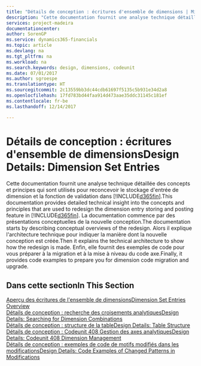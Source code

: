 ```yaml
---
title: "Détails de conception : écritures d'ensemble de dimensions | Microsoft Docs"
description: "Cette documentation fournit une analyse technique détaillée des concepts et principes qui sont utilisés pour reconcevoir la fonction de stockage et de validation d'écritures de dimension."
services: project-madeira
documentationcenter: 
author: SorenGP
ms.service: dynamics365-financials
ms.topic: article
ms.devlang: na
ms.tgt_pltfrm: na
ms.workload: na
ms.search.keywords: design, dimensions, codeunit
ms.date: 07/01/2017
ms.author: sgroespe
ms.translationtype: HT
ms.sourcegitcommit: 2c13559bb3dc44cdb61697f5135c5b931e34d2a8
ms.openlocfilehash: 17fd783bd44faa914d473aae35ddc31145c181ef
ms.contentlocale: fr-be
ms.lasthandoff: 12/14/2017

---
```

# <a name="design-details-dimension-set-entries"></a><span data-ttu-id="07bfe-103">Détails de conception : écritures d'ensemble de dimensions</span><span class="sxs-lookup"><span data-stu-id="07bfe-103">Design Details: Dimension Set Entries</span></span>
<span data-ttu-id="07bfe-104">Cette documentation fournit une analyse technique détaillée des concepts et principes qui sont utilisés pour reconcevoir le stockage d'entrée de dimension et la fonction de validation dans [!INCLUDE[d365fin](includes/d365fin_md.md)].</span><span class="sxs-lookup"><span data-stu-id="07bfe-104">This documentation provides detailed technical insight into the concepts and principles that are used to redesign the dimension entry storing and posting feature in [!INCLUDE[d365fin](includes/d365fin_md.md)].</span></span> <span data-ttu-id="07bfe-105">La documentation commence par des présentations conceptuelles de la nouvelle conception.</span><span class="sxs-lookup"><span data-stu-id="07bfe-105">The documentation starts by describing conceptual overviews of the redesign.</span></span> <span data-ttu-id="07bfe-106">Alors il explique l'architecture technique pour indiquer la manière dont la nouvelle conception est créée.</span><span class="sxs-lookup"><span data-stu-id="07bfe-106">Then it explains the technical architecture to show how the redesign is made.</span></span> <span data-ttu-id="07bfe-107">Enfin, elle fournit des exemples de code pour vous préparer à la migration et à la mise à niveau du code axe.</span><span class="sxs-lookup"><span data-stu-id="07bfe-107">Finally, it provides code examples to prepare you for dimension code migration and upgrade.</span></span>  

## <a name="in-this-section"></a><span data-ttu-id="07bfe-108">Dans cette section</span><span class="sxs-lookup"><span data-stu-id="07bfe-108">In This Section</span></span>  
[<span data-ttu-id="07bfe-109">Aperçu des écritures de l'ensemble de dimensions</span><span class="sxs-lookup"><span data-stu-id="07bfe-109">Dimension Set Entries Overview</span></span>](design-details-dimension-set-entries-overview.md)  
[<span data-ttu-id="07bfe-110">Détails de conception : recherche des croisements analytiques</span><span class="sxs-lookup"><span data-stu-id="07bfe-110">Design Details: Searching for Dimension Combinations</span></span>](design-details-searching-for-dimension-combinations.md)  
[<span data-ttu-id="07bfe-111">Détails de conception : structure de la table</span><span class="sxs-lookup"><span data-stu-id="07bfe-111">Design Details: Table Structure</span></span>](design-details-table-structure.md)  
[<span data-ttu-id="07bfe-112">Détails de conception : Codeunit 408 Gestion des axes analytiques</span><span class="sxs-lookup"><span data-stu-id="07bfe-112">Design Details: Codeunit 408 Dimension Management</span></span>](design-details-codeunit-408-dimension-management.md)  
[<span data-ttu-id="07bfe-113">Détails de conception : exemples de code de motifs modifiés dans les modifications</span><span class="sxs-lookup"><span data-stu-id="07bfe-113">Design Details: Code Examples of Changed Patterns in Modifications</span></span>](design-details-code-examples-of-changed-patterns-in-modifications.md)

